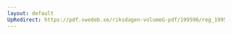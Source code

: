 ```yaml
---
layout: default
UpRedirect: https://pdf.swedeb.se/riksdagen-volumeG-pdf/199596/reg_199596/reg_199596_0293.pdf
---
```

